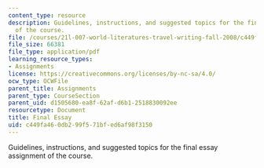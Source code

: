 ```yaml
---
content_type: resource
description: Guidelines, instructions, and suggested topics for the final essay assignment
  of the course.
file: /courses/21l-007-world-literatures-travel-writing-fall-2008/c449fa460db299f571bfed6af98f3150_final_essay.pdf
file_size: 66381
file_type: application/pdf
learning_resource_types:
- Assignments
license: https://creativecommons.org/licenses/by-nc-sa/4.0/
ocw_type: OCWFile
parent_title: Assignments
parent_type: CourseSection
parent_uid: d1505680-ea8f-62af-d6b1-2518830092ee
resourcetype: Document
title: Final Essay
uid: c449fa46-0db2-99f5-71bf-ed6af98f3150
---
```

Guidelines, instructions, and suggested topics for the final essay assignment of the course.